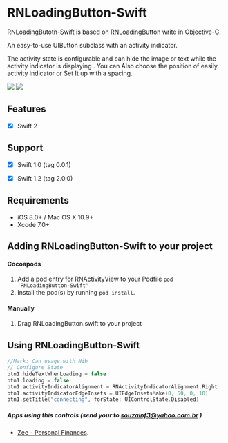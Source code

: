 # RNLoadingButton-Swift

RNLoadingButotn-Swift is based on [RNLoadingButton](https://github.com/souzainf3/RNLoadingButton) write in Objective-C.

An easy-to-use UIButton subclass with an activity indicator.

The activity state is configurable and can hide the image or text while the activity indicator is displaying .
You can Also choose the position of easily activity indicator or Set It up with a spacing.



[![](https://raw.githubusercontent.com/souzainf3/RNLoadingButton-Swift/master/RNLoadingButtonDemo/Screens/screen1.png)](https://raw.githubusercontent.com/souzainf3/RNLoadingButton-Swift/master/RNLoadingButtonDemo/Screens/screen1.png)
[![](https://raw.githubusercontent.com/souzainf3/RNLoadingButton-Swift/master/RNLoadingButtonDemo/Screens/screen2.png)](https://raw.githubusercontent.com/souzainf3/RNLoadingButton-Swift/master/RNLoadingButtonDemo/Screens/screen2.png)

## Features
- [x] Swift 2


## Support
- [x] Swift 1.0 (tag 0.0.1)
- [x] Swift 1.2 (tag 2.0.0)


## Requirements

* iOS 8.0+ / Mac OS X 10.9+
* Xcode 7.0+

## Adding RNLoadingButton-Swift to your project

#### Cocoapods

1. Add a pod entry for RNActivityView to your Podfile `pod 'RNLoadingButton-Swift'`
2. Install the pod(s) by running `pod install`.

#### Manually

1. Drag RNLoadingButton.swift to your project

## Using RNLoadingButton-Swift

```swift
//Mark: Can usage with Nib
// Configure State
btn1.hideTextWhenLoading = false
btn1.loading = false
btn1.activityIndicatorAlignment = RNActivityIndicatorAlignment.Right
btn1.activityIndicatorEdgeInsets = UIEdgeInsetsMake(0, 50, 0, 10)
btn1.setTitle("connecting", forState: UIControlState.Disabled)
```


##### Apps using this controls (send your to souzainf3@yahoo.com.br )
- [Zee - Personal Finances](https://itunes.apple.com/us/app/id422694086).
